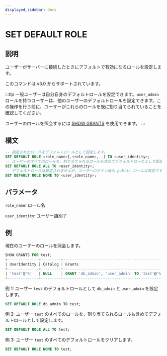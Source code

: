 ```yaml
---
displayed_sidebar: docs
---
```


# SET DEFAULT ROLE

## 説明

ユーザーがサーバーに接続したときにデフォルトで有効になるロールを設定します。

このコマンドは v3.0 からサポートされています。

:::tip
一般ユーザーは自分自身のデフォルトロールを設定できます。`user_admin` ロールを持つユーザーは、他のユーザーのデフォルトロールを設定できます。この操作を行う前に、ユーザーがこれらのロールを既に割り当てられていることを確認してください。

ユーザーのロールを照会するには [SHOW GRANTS](SHOW_GRANTS.md) を使用できます。
:::

## 構文

```SQL
-- 指定されたロールをデフォルトロールとして設定します。
SET DEFAULT ROLE <role_name>[,<role_name>,..] TO <user_identity>;
-- ユーザーのすべてのロールを、割り当てられるロールも含めてデフォルトロールとして設定します。
SET DEFAULT ROLE ALL TO <user_identity>;
-- デフォルトロールは設定されませんが、ユーザーログイン後も public ロールは有効です。
SET DEFAULT ROLE NONE TO <user_identity>;
```

## パラメータ

`role_name`: ロール名

`user_identity`: ユーザー識別子

## 例

現在のユーザーのロールを照会します。

```SQL
SHOW GRANTS FOR test;
+--------------+---------+----------------------------------------------+
| UserIdentity | Catalog | Grants                                       |
+--------------+---------+----------------------------------------------+
| 'test'@'%'   | NULL    | GRANT 'db_admin', 'user_admin' TO 'test'@'%' |
+--------------+---------+----------------------------------------------+
```

例 1: ユーザー `test` のデフォルトロールとして `db_admin` と `user_admin` を設定します。

```SQL
SET DEFAULT ROLE db_admin TO test;
```

例 2: ユーザー `test` のすべてのロールを、割り当てられるロールも含めてデフォルトロールとして設定します。

```SQL
SET DEFAULT ROLE ALL TO test;
```

例 3: ユーザー `test` のすべてのデフォルトロールをクリアします。

```SQL
SET DEFAULT ROLE NONE TO test;
```